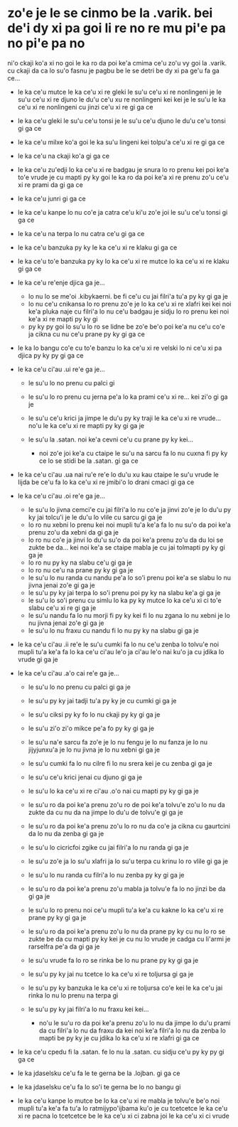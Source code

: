 zo'e je le se cinmo be la .varik. bei de'i dy xi pa goi li re no re mu pi'e pa no pi'e pa no
============================================================================================

ni'o ckaji ko'a xi no goi le ka ro da poi ke'a cmima ce'u zo'u vy goi la .varik. cu ckaji da ca lo su'o fasnu je pagbu be le se detri be dy xi pa ge'u fa ga ce...

* le ka ce'u mutce le ka ce'u xi re gleki le su'u ce'u xi re nonlingeni je le su'u ce'u xi re djuno le du'u ce'u xu re nonlingeni kei kei je le su'u le ka ce'u xi re nonlingeni cu jinzi ce'u xi re gi ga ce
* le ka ce'u gleki le su'u ce'u tonsi je le su'u ce'u djuno le du'u ce'u tonsi gi ga ce
* le ka ce'u milxe ko'a goi le ka su'u lingeni kei tolpu'a ce'u xi re gi ga ce
* le ka ce'u na ckaji ko'a gi ga ce
* le ka ce'u zu'edji lo ka ce'u xi re badgau je snura lo ro prenu kei poi ke'a to'e vrude je cu mapti py ky goi le ka ro da poi ke'a xi re prenu zo'u ce'u xi re prami da gi ga ce
* le ka ce'u junri gi ga ce
* le ka ce'u kanpe lo nu co'e ja catra ce'u ki'u zo'e joi le su'u ce'u tonsi gi ga ce
* le ka ce'u na terpa lo nu catra ce'u gi ga ce
* le ka ce'u banzuka py ky le ka ce'u xi re klaku gi ga ce
* le ka ce'u to'e banzuka py ky lo ka ce'u xi re mutce lo ka ce'u xi re klaku gi ga ce
* le ka ce'u re'enje djica ga je...

  * lo nu lo se me'oi .kibykaerni. be fi ce'u cu jai filri'a tu'a py ky gi ga je
  * lo nu ce'u cnikansa lo ro prenu zo'e je lo ka ce'u xi re xlafri kei kei noi ke'a pluka naje cu filri'a lo nu ce'u badgau je sidju lo ro prenu kei noi ke'a xi re mapti py ky gi
  * py ky py goi lo su'u lo ro se lidne be zo'e be'o poi ke'a nu ce'u co'e ja cikna cu nu ce'u prane py ky gi ga ce

* le ka lo bangu co'e cu to'e banzu lo ka ce'u xi re velski lo ni ce'u xi pa djica py ky py gi ga ce
* le ka ce'u ci'au .ui re'e ga je...

  * le su'u lo no prenu cu palci gi
  * le su'u lo ro prenu cu jerna pe'a lo ka prami ce'u xi re... kei zi'o gi ga je
  * le su'u ce'u krici ja jimpe le du'u py ky traji le ka ce'u xi re vrude... no'u le ka ce'u xi re mapti py ky gi ga je
  * le su'u la .satan. noi ke'a cevni ce'u cu prane py ky kei...

    * noi zo'e joi ke'a cu ctaipe le su'u na sarcu fa lo nu cuxna fi py ky ce lo se stidi be la .satan. gi ga ce

* le ka ce'u ci'au .ua nai ru'e re'e lo du'u xu kau ctaipe le su'u vrude le lijda be ce'u fa lo ka ce'u xi re jmibi'o lo drani cmaci gi ga ce
* le ka ce'u ci'au .oi re'e ga je...

  * le su'u lo jivna cemci'e cu jai filri'a lo nu co'e ja jinvi zo'e je lo du'u py ky jai tolcu'i je le du'u lo vlile cu sarcu gi ga je
  * lo ro nu xebni lo prenu kei noi mupli tu'a ke'a fa lo nu su'o da poi ke'a prenu zo'u da xebni da gi ga je
  * lo ro nu co'e ja jinvi lo du'u su'o da poi ke'a prenu zo'u da du loi se zukte be da... kei noi ke'a se ctaipe mabla je cu jai tolmapti py ky gi ga je
  * lo ro nu py ky na slabu ce'u gi ga je
  * lo ro nu ce'u na prane py ky gi ga je
  * le su'u lo nu randa cu nandu pe'a lo so'i prenu poi ke'a se slabu lo nu jivna jenai zo'e gi ga je
  * le su'u py ky jai terpa lo so'i prenu poi py ky na slabu ke'a gi ga je
  * le su'u lo so'i prenu cu simlu lo ka py ky mutce lo ka ce'u xi ci to'e slabu ce'u xi re gi ga je
  * le su'u nandu fa lo nu morji fi py ky kei fi lo nu zgana lo nu xebni je lo nu jivna jenai zo'e gi ga je
  * le su'u lo nu fraxu cu nandu fi lo nu py ky na slabu gi ga je

* le ka ce'u ci'au .ii re'e le su'u cumki fa lo nu ce'u zenba lo tolvu'e noi mupli tu'a ke'a fa lo ka ce'u ci'au le'o ja ci'au le'o nai ku'o ja cu jdika lo vrude gi ga je
* le ka ce'u ci'au .a'o cai re'e ga je...

  * le su'u lo no prenu cu palci gi ga je
  * le su'u py ky jai tadji tu'a py ky je cu cumki gi ga je
  * le su'u ciksi py ky fo lo nu ckaji py ky gi ga je
  * le su'u zi'o zi'o mikce pe'a fo py ky gi ga je
  * le su'u na'e sarcu fa zo'e je lo nu fengu je lo nu fanza je lo nu jijyjunxu'a je lo nu jivna je lo nu xebni gi ga je
  * le su'u cumki fa lo nu cilre fi lo nu srera kei je cu zenba gi ga je
  * le su'u ce'u krici jenai cu djuno gi ga je
  * le su'u lo ka ce'u xi re ci'au .o'o nai cu mapti py ky gi ga je
  * le su'u ro da poi ke'a prenu zo'u ro de poi ke'a tolvu'e zo'u lo nu da zukte da cu nu da na jimpe lo du'u de tolvu'e gi ga je
  * le su'u ro da poi ke'a prenu zo'u lo ro nu da co'e ja cikna cu gaurtcini da lo nu da zenba gi ga je
  * le su'u lo cicricfoi zgike cu jai filri'a lo nu randa gi ga je
  * le su'u zo'e ja lo su'u xlafri ja lo su'u terpa cu krinu lo ro vlile gi ga je
  * le su'u lo nu randa cu filri'a lo nu zenba py ky gi ga je
  * le su'u ro da poi ke'a prenu zo'u mabla ja tolvu'e fa lo no jinzi be da gi ga je
  * le su'u lo ro prenu noi ce'u mupli tu'a ke'a cu kakne lo ka ce'u xi re prane py ky gi ga je
  * le su'u ro da poi ke'a prenu zo'u lo nu da prane py ky cu nu lo ro se zukte be da cu mapti py ky kei je cu nu lo vrude je cadga cu li'armi je rarselfra pe'a da gi ga je
  * le su'u vrude fa lo ro se rinka be lo nu prane py ky gi ga je
  * le su'u py ky jai nu tcetce lo ka ce'u xi re toljursa gi ga je
  * le su'u py ky banzuka le ka ce'u xi re toljursa co'e kei le ka ce'u jai rinka lo nu lo prenu na terpa gi
  * le su'u py ky jai filri'a lo nu fraxu kei kei...

    * no'u le su'u ro da poi ke'a prenu zo'u lo nu da jimpe lo du'u prami da cu filri'a lo nu da fraxu da kei noi ke'a filri'a lo nu da zenba lo mapti be py ky je cu jdika lo ka ce'u xi re xlafri gi ga ce

* le ka ce'u cpedu fi la .satan. fe lo nu la .satan. cu sidju ce'u py ky py gi ga ce
* le ka jdaselsku ce'u fa le te gerna be la .lojban. gi ga ce
* le ka jdaselsku ce'u fa lo so'i te gerna be lo no bangu gi
* le ka ce'u kanpe lo mutce be lo ka ce'u xi re mabla je tolvu'e be'o noi mupli tu'a ke'a fa tu'a lo ratmijypo'ijbama ku'o je cu tcetcetce le ka ce'u xi re pacna lo tcetcetce be le ka ce'u xi ci zabna joi le ka ce'u xi ci vrude
